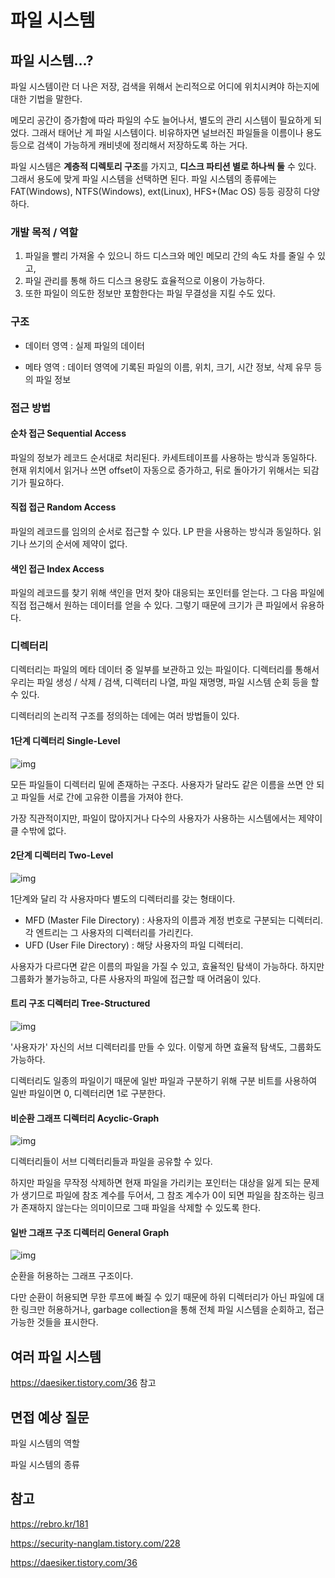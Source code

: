 # 파일 시스템

## 파일 시스템...?

파일 시스템이란 더 나은 저장, 검색을 위해서 논리적으로 어디에 위치시켜야 하는지에 대한 기법을 말한다. 

메모리 공간이 증가함에 따라 파일의 수도 늘어나서, 별도의 관리 시스템이 필요하게 되었다. 그래서 태어난 게 파일 시스템이다. 비유하자면 널브러진 파일들을 이름이나 용도 등으로 검색이 가능하게 캐비넷에 정리해서 저장하도록 하는 거다. 



파일 시스템은 **계층적 디렉토리 구조**를 가지고, **디스크 파티션 별로 하나씩 둘** 수 있다. 그래서 용도에 맞게 파일 시스템을 선택하면 된다. 파일 시스템의 종류에는 FAT(Windows), NTFS(Windows), ext(Linux), HFS+(Mac OS) 등등 굉장히 다양하다.



### 개발 목적 / 역할 

1. 파일을 빨리 가져올 수 있으니 하드 디스크와 메인 메모리 간의 속도 차를 줄일 수 있고, 
2. 파일 관리를 통해 하드 디스크 용량도 효율적으로 이용이 가능하다.
3. 또한 파일이 의도한 정보만 포함한다는 파일 무결성을 지킬 수도 있다.



### 구조

* 데이터 영역
  : 실제 파일의 데이터

* 메타 영역
  : 데이터 영역에 기록된 파일의 이름, 위치, 크기, 시간 정보, 삭제 유무 등의 파일 정보



### 접근 방법

#### 순차 접근 Sequential Access

파일의 정보가 레코드 순서대로 처리된다. 카세트테이프를 사용하는 방식과 동일하다. 현재 위치에서 읽거나 쓰면 offset이 자동으로 증가하고, 뒤로 돌아가기 위해서는 되감기가 필요하다.



#### 직접 접근 Random Access

파일의 레코드를 임의의 순서로 접근할 수 있다. LP 판을 사용하는 방식과 동일하다. 읽기나 쓰기의 순서에 제약이 없다.



#### 색인 접근 Index Access

파일의 레코드를 찾기 위해 색인을 먼저 찾아 대응되는 포인터를 얻는다. 그 다음 파일에 직접 접근해서 원하는 데이터를 얻을 수 있다. 그렇기 때문에 크기가 큰 파일에서 유용하다.



### 디렉터리

디렉터리는 파일의 메타 데이터 중 일부를 보관하고 있는 파일이다. 디렉터리를 통해서 우리는 파일 생성 / 삭제 / 검색, 디렉터리 나열, 파일 재명명, 파일 시스템 순회 등을 할 수 있다.

디렉터리의 논리적 구조를 정의하는 데에는 여러 방법들이 있다.



#### 1단계 디렉터리 Single-Level

![img](https://blog.kakaocdn.net/dn/bbk9x6/btrgpwxekSY/LC5Y2BhsAypMTbdWfMToRK/img.png)

모든 파일들이 디렉터리 밑에 존재하는 구조다. 사용자가 달라도 같은 이름을 쓰면 안 되고 파일들 서로 간에 고유한 이름을 가져야 한다. 

가장 직관적이지만, 파일이 많아지거나 다수의 사용자가 사용하는 시스템에서는 제약이 클 수밖에 없다.



#### 2단계 디렉터리 Two-Level

![img](https://blog.kakaocdn.net/dn/lLfBK/btrgxCCjMG6/eRQ02qksvFI7JIGQZ2KZdK/img.png)

1단계와 달리 각 사용자마다 별도의 디렉터리를 갖는 형태이다.

* MFD (Master File Directory)
  : 사용자의 이름과 계정 번호로 구분되는 디렉터리. 각 엔트리는 그 사용자의 디렉터리를 가리킨다.
* UFD (User File Directory)
  : 해당 사용자의 파일 디렉터리. 



사용자가 다르다면 같은 이름의 파일을 가질 수 있고, 효율적인 탐색이 가능하다. 하지만 그룹화가 불가능하고, 다른 사용자의 파일에 접근할 때 어려움이 있다.



#### 트리 구조 디렉터리 Tree-Structured

![img](https://blog.kakaocdn.net/dn/k8pMk/btrgx0JQ4zK/Zw5OniN9knvCQxKTDBJ3P1/img.png)

'사용자가' 자신의 서브 디렉터리를 만들 수 있다. 이렇게 하면 효율적 탐색도, 그룹화도 가능하다.

디렉터리도 일종의 파일이기 때문에 일반 파일과 구분하기 위해 구분 비트를 사용하여 일반 파일이면 0, 디렉터리면 1로 구분한다.



#### 비순환 그래프 디렉터리 Acyclic-Graph

![img](https://blog.kakaocdn.net/dn/c1f9RF/btrgvUpXqh3/IDPjd6TkDgHQYuURltRmKk/img.png)

디렉터리들이 서브 디렉터리들과 파일을 공유할 수 있다. 

하지만 파일을 무작정 삭제하면 현재 파일을 가리키는 포인터는 대상을 잃게 되는 문제가 생기므로 파일에 참조 계수를 두어서, 그 참조 계수가 0이 되면 파일을 참조하는 링크가 존재하지 않는다는 의미이므로 그때 파일을 삭제할 수 있도록 한다.



#### 일반 그래프 구조 디렉터리 General Graph

![img](https://blog.kakaocdn.net/dn/bTWgpK/btrgC55TQPU/eFeUEtjgM8pbkyRsq4eX3K/img.png)

순환을 허용하는 그래프 구조이다.

다만 순환이 허용되면 무한 루프에 빠질 수 있기 때문에 하위 디렉터리가 아닌 파일에 대한 링크만 허용하거나, garbage collection을 통해 전체 파일 시스템을 순회하고, 접근 가능한 것들을 표시한다.





## 여러 파일 시스템

https://daesiker.tistory.com/36 참고



## 면접 예상 질문

파일 시스템의 역할

파일 시스템의 종류



## 참고

https://rebro.kr/181

https://security-nanglam.tistory.com/228

https://daesiker.tistory.com/36